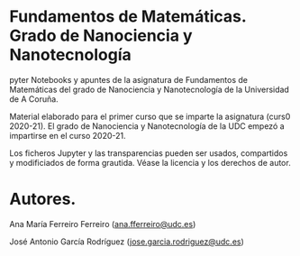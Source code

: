 # Fundamentos de Matemáticas. Grado de Nanociencia y Nanotecnología

pyter Notebooks y apuntes de la asignatura de Fundamentos de Matemáticas del grado de Nanociencia y Nanotecnología de la Universidad de A Coruña. 

Material elaborado para el primer curso que se imparte la asignatura (curs0 2020-21). El grado de Nanociencia y Nanotecnología de la UDC empezó a impartirse en el curso 2020-21.

Los ficheros Jupyter y las transparencias pueden ser usados, compartidos y modificiados de forma grautida. Véase la licencia y los derechos de autor. 



# Autores.
Ana María Ferreiro Ferreiro (ana.fferreiro@udc.es)

José Antonio García Rodríguez (jose.garcia.rodriguez@udc.es)
